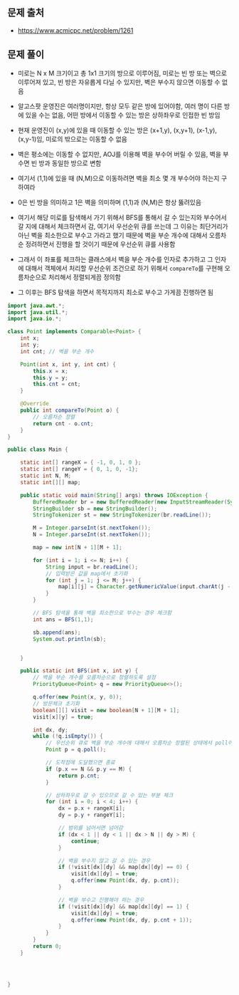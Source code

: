 ## 문제 출처
- https://www.acmicpc.net/problem/1261

## 문제 풀이
- 미로는 N x M 크기이고 총 1x1 크기의 방으로 이루어짐, 미로는 빈 방 또는 벽으로 이루어져 있고, 빈 방은 자유롭게 다닐 수 있지만, 벽은 부수지 않으면 이동할 수 없음

- 알고스팟 운영진은 여러명이지만, 항상 모두 같은 방에 있어야함, 여러 명이 다른 방에 있을 수는 없음, 어떤 방에서 이동할 수 있는 방은 상하좌우로 인접한 빈 방임

- 현재 운영진이 (x,y)에 있을 때 이동할 수 있는 방은 (x+1,y), (x,y+1), (x-1,y), (x,y-1)임, 미로의 밖으로는 이동할 수 없음

- 벽은 평소에는 이동할 수 없지만, AOJ를 이용해 벽을 부수어 버릴 수 있음, 벽을 부수면 빈 방과 동일한 방으로 변함

- 여기서 (1,1)에 있을 때 (N,M)으로 이동하려면 벽을 최소 몇 개 부수어야 하는지 구하여라

- 0은 빈 방을 의미하고 1은 벽을 의미하며 (1,1)과 (N,M)은 항상 뚫려있음

- 여기서 해당 미로를 탐색해서 가기 위해서 BFS를 통해서 갈 수 있는지와 부수어서 갈 지에 대해서 체크하면서 감, 여기서 우선순위 큐를 쓰는데 그 이유는 최단거리가 아닌 벽을 최소한으로 부수고 가라고 했기 때문에 벽을 부순 개수에 대해서 오름차순 정려하면서 진행을 할 것이기 때문에 우선순위 큐를 사용함

- 그래서 이 좌표를 체크하는 클래스에서 벽을 부순 개수를 인자로 추가하고 그 인자에 대해서 객체에서 처리할 우선순위 조건으로 하기 위해서 `compareTo`를 구현해 오름차순으로 처리해서 정렬되게끔 정의함

- 그 이후는 BFS 탐색을 하면서 목적지까지 최소로 부수고 가게끔 진행하면 됨

```java
import java.awt.*;
import java.util.*;
import java.io.*;

class Point implements Comparable<Point> {
    int x;
    int y;
    int cnt; // 벽을 부순 개수

    Point(int x, int y, int cnt) {
        this.x = x;
        this.y = y;
        this.cnt = cnt;
    }

    @Override
    public int compareTo(Point o) {
        // 오름차순 정렬
        return cnt - o.cnt;
    }
}

public class Main {

    static int[] rangeX = { -1, 0, 1, 0 };
    static int[] rangeY = { 0, 1, 0, -1};
    static int N, M;
    static int[][] map;

    public static void main(String[] args) throws IOException {
        BufferedReader br = new BufferedReader(new InputStreamReader(System.in));
        StringBuilder sb = new StringBuilder();
        StringTokenizer st = new StringTokenizer(br.readLine());

        M = Integer.parseInt(st.nextToken());
        N = Integer.parseInt(st.nextToken());

        map = new int[N + 1][M + 1];

        for (int i = 1; i <= N; i++) {
            String input = br.readLine();
            // 입력받은 값을 map에서 초기화
            for (int j = 1; j <= M; j++) {
                map[i][j] = Character.getNumericValue(input.charAt(j - 1));
            }
        }

        // BFS 탐색을 통해 벽을 최소한으로 부수는 경우 체크함
        int ans = BFS(1,1);

        sb.append(ans);
        System.out.println(sb);


    }

    public static int BFS(int x, int y) {
        // 벽을 부순 개수를 오름차순으로 정렬하도록 설정
        PriorityQueue<Point> q = new PriorityQueue<>();

        q.offer(new Point(x, y, 0));
        // 방문체크 초기화
        boolean[][] visit = new boolean[N + 1][M + 1];
        visit[x][y] = true;

        int dx, dy;
        while (!q.isEmpty()) {
            // 우선순위 큐로 벽을 부순 개수에 대해서 오름차순 정렬된 상태에서 poll이 되므로 미로 탐색을 모두 하면서 최소값으로 진행 탐색 가능
            Point p = q.poll();

            // 도착점에 도달했으면 종료
            if (p.x == N && p.y == M) {
                return p.cnt;
            }

            // 상하좌우로 갈 수 있으므로 갈 수 있는 부분 체크
            for (int i = 0; i < 4; i++) {
                dx = p.x + rangeX[i];
                dy = p.y + rangeY[i];

                // 범위를 넘어서면 넘어감
                if (dx < 1 || dy < 1 || dx > N || dy > M) {
                    continue;
                }

                // 벽을 부수지 않고 갈 수 있는 경우
                if (!visit[dx][dy] && map[dx][dy] == 0) {
                    visit[dx][dy] = true;
                    q.offer(new Point(dx, dy, p.cnt));
                }

                // 벽을 부수고 진행해야 하는 경우
                if (!visit[dx][dy] && map[dx][dy] == 1) {
                    visit[dx][dy] = true;
                    q.offer(new Point(dx, dy, p.cnt + 1));
                }
            }
        }
        return 0;
    }




}


```